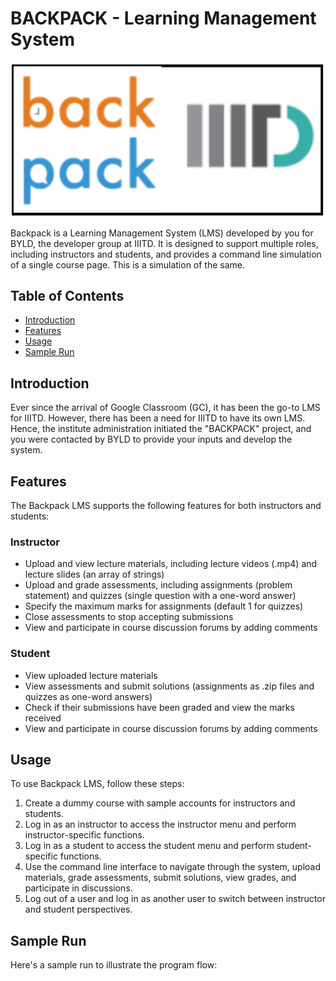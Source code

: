 # BACKPACK - Learning Management System

![Backpack Logo](backpack_logo.png)

Backpack is a Learning Management System (LMS) developed by you for BYLD, the developer group at IIITD. It is designed to support multiple roles, including instructors and students, and provides a command line simulation of a single course page. This is a simulation of the same.

## Table of Contents
- [Introduction](#introduction)
- [Features](#features)
- [Usage](#usage)
- [Sample Run](#sample-run)

## Introduction
Ever since the arrival of Google Classroom (GC), it has been the go-to LMS for IIITD. However, there has been a need for IIITD to have its own LMS. Hence, the institute administration initiated the "BACKPACK" project, and you were contacted by BYLD to provide your inputs and develop the system.

## Features
The Backpack LMS supports the following features for both instructors and students:

### Instructor
- Upload and view lecture materials, including lecture videos (.mp4) and lecture slides (an array of strings)
- Upload and grade assessments, including assignments (problem statement) and quizzes (single question with a one-word answer)
- Specify the maximum marks for assignments (default 1 for quizzes)
- Close assessments to stop accepting submissions
- View and participate in course discussion forums by adding comments

### Student
- View uploaded lecture materials
- View assessments and submit solutions (assignments as .zip files and quizzes as one-word answers)
- Check if their submissions have been graded and view the marks received
- View and participate in course discussion forums by adding comments

## Usage
To use Backpack LMS, follow these steps:

1. Create a dummy course with sample accounts for instructors and students.
2. Log in as an instructor to access the instructor menu and perform instructor-specific functions.
3. Log in as a student to access the student menu and perform student-specific functions.
4. Use the command line interface to navigate through the system, upload materials, grade assessments, submit solutions, view grades, and participate in discussions.
5. Log out of a user and log in as another user to switch between instructor and student perspectives.

## Sample Run
Here's a sample run to illustrate the program flow:

